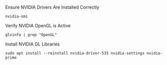 
Ensure NVIDIA Drivers Are Installed Correctly
```
nvidia-smi
```

Verify NVIDIA OpenGL is Active
```
glxinfo | grep "OpenGL"
```
Install NVIDIA GL Libraries
```
sudo apt install --reinstall nvidia-driver-535 nvidia-settings nvidia-prime
```
